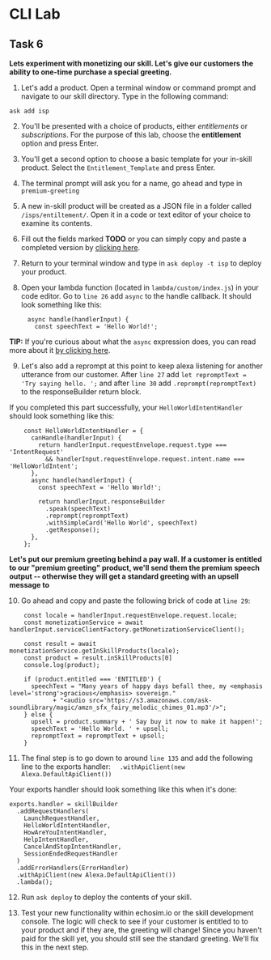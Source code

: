 # CLI Lab
## Task 6

  **Lets experiment with monetizing our skill. Let's give our customers the ability to one-time purchase a special greeting.**

1. Let's add a product. Open a terminal window or command prompt and navigate to our skill directory. Type in the following command:  
  
  ```
ask add isp
```
  
2.  You'll be presented with a choice of products, either *entitlements* or *subscriptions*. For the purpose of this lab, choose the **entitlement** option and press Enter.

3. You'll get a second option to choose a basic template for your in-skill product. Select the `Entitlement_Template` and press Enter.

4. The terminal prompt will ask you for a name, go ahead and type in `premium-greeting`

5.  A new in-skill product will be created as a JSON file in a folder called `/isps/entiltement/`. Open it in a code or text editor of your choice to examine its contents.

6. Fill out the fields marked **TODO** or you can simply copy and paste a completed version by [clicking here](https://github.com/alexa/alexa-cookbook/edit/master/labs/CLI/assets/premium-greetings.json).  

7. Return to your terminal window and type in `ask deploy -t isp` to deploy your product.

8. Open your lambda function (located in `lambda/custom/index.js`) in your code editor. Go to `line 26` add `async` to the handle callback. It should look something like this:   

```
     async handle(handlerInput) {
       const speechText = 'Hello World!';
```

**TIP:** If you're curious about what the `async` expression does, you can read more about it [by clicking here](https://developer.mozilla.org/en-US/docs/Web/JavaScript/Reference/Statements/async_function).

9. Let's also add a reprompt at this point to keep alexa listening for another utterance from our customer. After `line 27` add `let repromptText = 'Try saying hello. ';` and after `line 30` add `.reprompt(repromptText)` to the responseBuilder return block. 

If you completed this part successfully, your `HelloWorldIntentHandler` should look something like this:

```
	const HelloWorldIntentHandler = {
	  canHandle(handlerInput) {
	    return handlerInput.requestEnvelope.request.type === 'IntentRequest'
	      && handlerInput.requestEnvelope.request.intent.name === 'HelloWorldIntent';
	  },
	  async handle(handlerInput) {
	    const speechText = 'Hello World!';
	
	    return handlerInput.responseBuilder
	      .speak(speechText)
	      .reprompt(repromptText)
	      .withSimpleCard('Hello World', speechText)
	      .getResponse();
	  },
	};
```

**Let's put our premium greeting behind a pay wall. If a customer is entitled to our "premium greeting" product, we'll send them the premium speech output -- otherwise they will get a standard greeting with an upsell message to**
	
10. Go ahead and copy and paste the following brick of code at `line 29`:

```
    const locale = handlerInput.requestEnvelope.request.locale;
    const monetizationService = await handlerInput.serviceClientFactory.getMonetizationServiceClient();
  
    const result = await monetizationService.getInSkillProducts(locale);
    const product = result.inSkillProducts[0]
    console.log(product);

    if (product.entitled === 'ENTITLED') {
      speechText = "Many years of happy days befall thee, my <emphasis level='strong'>gracious</emphasis> sovereign." 
      		+ "<audio src='https://s3.amazonaws.com/ask-soundlibrary/magic/amzn_sfx_fairy_melodic_chimes_01.mp3'/>";
    } else {
      upsell = product.summary + ' Say buy it now to make it happen!';
      speechText = 'Hello World. ' + upsell;
      repromptText = repromptText + upsell;
    }
```
	
11. The final step is to go down to around `line 135` and add the following line to the exports handler:
`  .withApiClient(new Alexa.DefaultApiClient())`

Your exports handler should look something like this when it's done:
```
exports.handler = skillBuilder
  .addRequestHandlers(
    LaunchRequestHandler,
    HelloWorldIntentHandler,
    HowAreYouIntentHandler,
    HelpIntentHandler,
    CancelAndStopIntentHandler,
    SessionEndedRequestHandler
  )
  .addErrorHandlers(ErrorHandler)
  .withApiClient(new Alexa.DefaultApiClient())
  .lambda();
```

12. Run `ask deploy` to deploy the contents of your skill. 

13. Test your new functionality within echosim.io or the skill development console. The logic will check to see if your customer is entitled to to your product and if they are, the greeting will change! Since you haven't paid for the skill yet, you should still see the standard greeting. We'll fix this in the next step.
